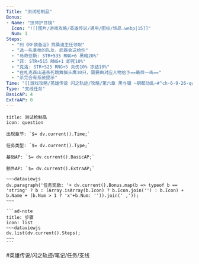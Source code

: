 ```yaml
---
Title: "测试枪制品"
Bonus:
- Name: "技师护目镜"
  Icon: "![[图片/游戏攻略/英雄传说/通用/图标/饰品.webp|15]]"
  Num: 1
Steps:
  - "到《RF装备店》找桑迪主任领取"
  - "选一名拿枪的队友，武器会送给你"
  - "马奇亚斯: STR+535 RNG+6 黑暗20%"
  - "菲: STR+515 RNG+1 即死10%"
  - "克洛: STR+525 RNG+5 炎伤10% 冻结10%"
  - "在札克森山道杀死跳舞猫头鹰10只，需要由对应人物给予==最后一击=="
  - "杀完会有系统提示"
Time: "[[游戏攻略/英雄传说 闪之轨迹/攻略/第六章 黑与银 ~钢都动乱~#^ch-6-9-26-quest-01|第六章9/26]]"
Type: "支线任务"
BasicAP: 4
ExtraAP: 0
---
```

`````ad-question
title: 测试枪制品
icon: question

出现章节: `$= dv.current().Time;`

任务类型: `$= dv.current().Type;`

基础AP: `$= dv.current().BasicAP;`

额外AP: `$= dv.current().ExtraAP;`

~~~dataviewjs
dv.paragraph('任务奖励: '+ dv.current().Bonus.map(b => typeof b == 'string' ? b : (Array.isArray(b.Icon) ? b.Icon.join('') : b.Icon) + b.Name + (b.Num > 1 ? 'x'+b.Num: '')).join(' ,'));
~~~

```ad-note
title: 步骤
icon: list
~~~dataviewjs
dv.list(dv.current().Steps);
~~~
```
`````

#英雄传说/闪之轨迹/笔记/任务/支线 